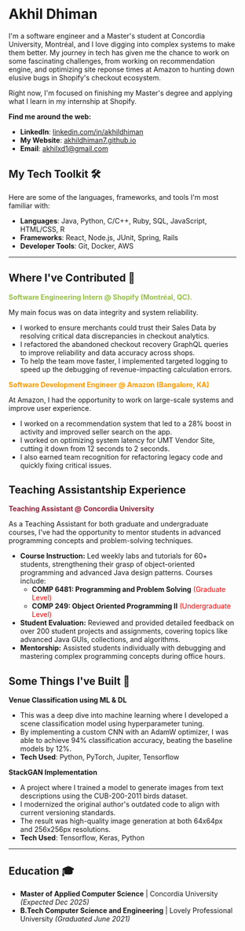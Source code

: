 <div style="max-width: 700px; margin-left: auto; margin-right: auto; padding: 20px;">


# Akhil Dhiman

I'm a software engineer and a Master's student at Concordia University, Montréal, and I love digging into complex systems to make them better. My journey in tech has given me the chance to work on some fascinating challenges, from working on recommendation engine, and optimizing site reponse times at Amazon to hunting down elusive bugs in Shopify's checkout ecosystem.

Right now, I'm focused on finishing my Master's degree and applying what I learn in my internship at Shopify.

**Find me around the web:**

- **LinkedIn**: [linkedin.com/in/akhildhiman](https://linkedin.com/in/akhildhiman)
- **My Website**: [akhildhiman7.github.io](https://akhildhiman7.github.io)
- **Email**: [akhilxd1@gmail.com](mailto:akhilxd1@gmail.com)

## My Tech Toolkit 🛠️

Here are some of the languages, frameworks, and tools I'm most familiar with:

- **Languages**: Java, Python, C/C++, Ruby, SQL, JavaScript, HTML/CSS, R
- **Frameworks**: React, Node.js, JUnit, Spring, Rails
- **Developer Tools**: Git, Docker, AWS

---

## Where I've Contributed 🏢

<span style="color:#96BF48; font-weight: bold">**Software Engineering Intern** @ **Shopify** (Montréal, QC).</span>

My main focus was on data integrity and system reliability.

- I worked to ensure merchants could trust their Sales Data by resolving critical data discrepancies in checkout analytics.
- I refactored the abandoned checkout recovery GraphQL queries to improve reliability and data accuracy across shops.
- To help the team move faster, I implemented targeted logging to speed up the debugging of revenue-impacting calculation errors.

<span style="color:#FF9900; font-weight: bold">**Software Development Engineer** @ **Amazon** (Bangalore, KA)</span>


At Amazon, I had the opportunity to work on large-scale systems and improve user experience.

- I worked on a recommendation system that led to a 28% boost in activity and improved seller search on the app.
- I worked on optimizing system latency for UMT Vendor Site, cutting it down from 12 seconds to 2 seconds.
- I also earned team recognition for refactoring legacy code and quickly fixing critical issues.

## Teaching Assistantship Experience

<span style="color:#912338; font-weight: bold">**Teaching Assistant** @ **Concordia University**</span>

As a Teaching Assistant for both graduate and undergraduate courses, I've had the opportunity to mentor students in advanced programming concepts and problem-solving techniques.

* **Course Instruction:** Led weekly labs and tutorials for 60+ students, strengthening their grasp of object-oriented programming and advanced Java design patterns. Courses include:
    * **COMP 6481: Programming and Problem Solving** <span style="color:red">(Graduate Level)</span>
    * **COMP 249: Object Oriented Programming II** <span style="color:red">(Undergraduate Level)</span>
* **Student Evaluation:** Reviewed and provided detailed feedback on over 200 student projects and assignments, covering topics like advanced Java GUIs, collections, and algorithms.
* **Mentorship:** Assisted students individually with debugging and mastering complex programming concepts during office hours.

## Some Things I've Built 🚀

**Venue Classification using ML & DL**

- This was a deep dive into machine learning where I developed a scene classification model using hyperparameter tuning.
- By implementing a custom CNN with an AdamW optimizer, I was able to achieve 94% classification accuracy, beating the baseline models by 12%.
- **Tech Used**: Python, PyTorch, Jupiter, Tensorflow

**StackGAN Implementation**

- A project where I trained a model to generate images from text descriptions using the CUB-200-2011 birds dataset.
- I modernized the original author's outdated code to align with current versioning standards.
- The result was high-quality image generation at both 64x64px and 256x256px resolutions.
- **Tech Used**: Tensorflow, Keras, Python

---

## Education 🎓

- **Master of Applied Computer Science** | Concordia University _(Expected Dec 2025)_
- **B.Tech Computer Science and Engineering** | Lovely Professional University _(Graduated June 2021)_
</div>